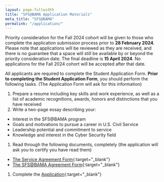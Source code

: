 ```yaml
---
layout: page-fullwidth
title: "SFS@BAMA Application Materials"
meta_title: "SFS@BAMA"
permalink: "/application/"
---
```



Priority consideration for the Fall 2024 cohort will be given to those who complete the application submission process prior to **28 February 2024**. Please note that applications will be reviewed as they are received, and there is no guarantee that a space will still be available by or beyond the priority consideration date. The final deadline is **15 April 2024**. No applications for the Fall 2024 cohort will be accepted after that date.


All applicants are required to complete the Student Application Form.
**Prior to completing the Student Application Form**, you should perform the following tasks. (The Application Form will ask for this information)


1. Prepare a resume including key skills and work experience, as well as a list of academic recognitions, awards, honors and distinctions that you have received
1. Write a two-page essay describing your:
* Interest in the SFS@BAMA program
* Goals and motivations to pursue a career in U.S. Civil Service
* Leadership potential and commitment to service
* Knowledge and interest in the Cyber Security field
1. Read through the following documents, completely (the application will ask you to certify you have read them)
* [The Service Agreement Form](https://alabama.box.com/s/r5vqcsbm04lk7h6dhkv5cewouese5941){:target="_blank"}
* [The SFS@BAMA Agreement Form](https://alabama.box.com/s/03nozzuhghe66syqb7rubfeeprhsyk92){:target="_blank"}
1. Complete the [Application](https://universityofalabama.az1.qualtrics.com/jfe/form/SV_0BanvRjXgCN5Dvv){:target="_blank"}
